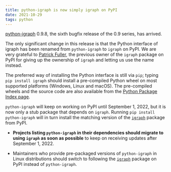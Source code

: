 ```yaml
---
title: python-igraph is now simply igraph on PyPI
date: 2021-10-29
tags: python
---
```


[python-igraph](https://igraph.org/python/) 0.9.8, the sixth bugfix release of
the 0.9 series, has arrived.

The only significant change in this release is that the Python interface of igraph has been renamed
from `python-igraph` to `igraph` on PyPI. We are very grateful to
[Patrick Fuller](https://github.com/patrickfuller), the previous owner of the
`igraph` package on PyPI for giving up the ownership of `igraph` and letting us
use the name instead.

The preferred way of installing the Python interface is still via `pip`; typing
`pip install igraph` should install a pre-compiled Python wheel on most
supported platforms (Windows, Linux and macOS). The pre-compiled wheels and the
source code are also available from the [Python Package Index
page](https://pypi.org/project/igraph/0.9.8/).

`python-igraph` will keep on working on PyPI until September 1, 2022, but it is
now only a stub package that depends on `igraph`. Running `pip install
python-igraph` will in turn install the matching version of the
[`igraph`](https://pypi.org/project/igraph) package from PyPI.

* **Projects listing `python-igraph` in their dependencies should migrate to
  using `igraph` as soon as possible** to keep on receiving updates after
  September 1, 2022.

* Maintainers who provide pre-packaged versions of `python-igraph` in Linux
  distributions should switch to following the
  [`igraph`](https://pypi.org/project/igraph) package on PyPI instead of
  `python-igraph`.
